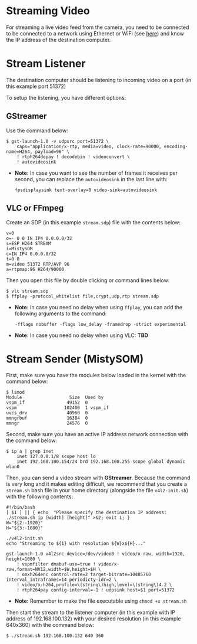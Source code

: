 # Streaming Video

For streaming a live video feed from the camera, you need to be connected to be connected to a network using Ethernet or WiFi (see [here](SetupWifi.md)) and know the IP address of the destination computer.

# Stream Listener

The destination computer should be listening to incoming video on a port (in this example port 51372)

To setup the listening, you have different options:

## GStreamer

Use the command below:

````
$ gst-launch-1.0 -v udpsrc port=51372 \
    caps="application/x-rtp, media=video, clock-rate=90000, encoding-name=H264, payload=96" \
    ! rtph264depay ! decodebin ! videoconvert \
    ! autovideosink
````
- **Note:** In case you want to see the number of frames it receives per second, you can replace the `autovideosink` in the last line with:
    ````
    fpsdisplaysink text-overlay=0 video-sink=autovideosink
    ````

## VLC or FFmpeg

Create an SDP (in this example `stream.sdp`) file with the contents below:
````
v=0
o=- 0 0 IN IP4 0.0.0.0/32
s=ESP H264 STREAM
i=MistySOM
c=IN IP4 0.0.0.0/32
t=0 0
m=video 51372 RTP/AVP 96
a=rtpmap:96 H264/90000
````
Then you open this file by double clicking or command lines below:
````
$ vlc stream.sdp
$ ffplay -protocol_whitelist file,crypt,udp,rtp stream.sdp
````
- **Note:** In case you need no delay when using ``ffplay``, you can add the following arguments to the command:

    ````
    -fflags nobuffer -flags low_delay -framedrop -strict experimental
    ````
- **Note:** In case you need no delay when using VLC:
**TBD**


# Stream Sender (MistySOM)

First, make sure you have the modules below loaded in the kernel with the command below:
````
$ lsmod
Module                  Size  Used by
vspm_if                49152  0
vspm                  102400  1 vspm_if
uvcs_drv               40960  0
mmngrbuf               16384  0
mmngr                  24576  0
````

Second, make sure you have an active IP address network connection with the command below:
````
$ ip a | grep inet
    inet 127.0.0.1/8 scope host lo
    inet 192.168.100.154/24 brd 192.168.100.255 scope global dynamic wlan0
````

Then, you can send a video stream with **GStreamer**. Because the command is very long and it makes editing difficult, we recommend that you create a `stream.sh` bash file in your home directory (alongside the file `v4l2-init.sh`) with the following contents:
````
#!/bin/bash
[ $1 ] || { echo  "Please specify the destination IP address: ./stream.sh ip [width] [height]" >&2; exit 1; }
W="${2:-1920}"
H="${3:-1080}"

./v4l2-init.sh
echo "Streaming to ${1} with resolution ${W}x${H}..."

gst-launch-1.0 v4l2src device=/dev/video0 ! video/x-raw, width=1920, height=1080 \
	! vspmfilter dmabuf-use=true ! video/x-raw,format=NV12,width=$W,height=$H \
	! omxh264enc control-rate=2 target-bitrate=10485760 interval_intraframes=14 periodicty-idr=2 \
	! video/x-h264,profile=\(string\)high,level=\(string\)4.2 \
	! rtph264pay config-interval=-1 ! udpsink host=$1 port=51372
````
- **Note:** Remember to make the file executable using `chmod +x stream.sh`

Then start the stream to the listener computer (in this example with IP address of 192.168.100.132) with your desired resolution (in this example 640x360) with the command below:
```
$ ./stream.sh 192.168.100.132 640 360
```
